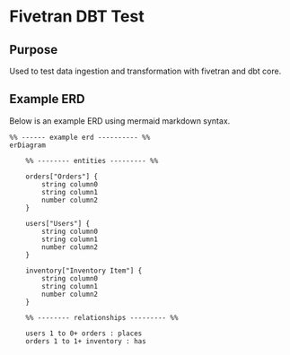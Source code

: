 # Fivetran DBT Test

## Purpose
Used to test data ingestion and transformation with fivetran and dbt core.

## Example ERD
Below is an example ERD using mermaid markdown syntax.

```mermaid
%% ------ example erd ---------- %%
erDiagram
    
    %% -------- entities --------- %%

    orders["Orders"] {
        string column0
        string column1
        number column2
    }

    users["Users"] {
        string column0
        string column1
        number column2
    }

    inventory["Inventory Item"] {
        string column0
        string column1
        number column2
    }

    %% -------- relationships --------- %%
    
    users 1 to 0+ orders : places
    orders 1 to 1+ inventory : has
```